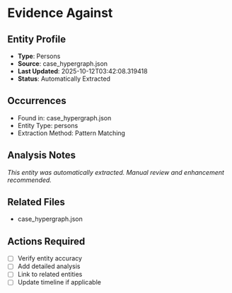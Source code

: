 # Evidence Against

## Entity Profile
- **Type**: Persons
- **Source**: case_hypergraph.json
- **Last Updated**: 2025-10-12T03:42:08.319418
- **Status**: Automatically Extracted

## Occurrences
- Found in: case_hypergraph.json
- Entity Type: persons
- Extraction Method: Pattern Matching

## Analysis Notes
*This entity was automatically extracted. Manual review and enhancement recommended.*

## Related Files
- case_hypergraph.json

## Actions Required
- [ ] Verify entity accuracy
- [ ] Add detailed analysis
- [ ] Link to related entities
- [ ] Update timeline if applicable
